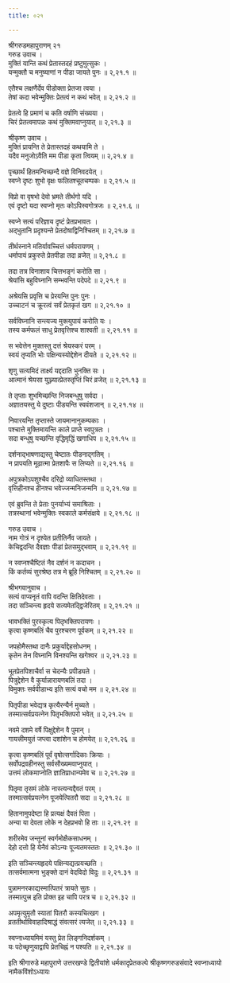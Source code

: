 ```yaml
---
title: ०२१

---
```

श्रीगरुडमहापुराणम् २१  
गरुड उवाच ।  
मुक्तिं यान्ति कथं प्रेतास्तदहं प्रष्टुमुत्सुकः ।  
यन्मुक्तौ च मनुष्याणां न पीडा जायते पुनः ॥ २,२१.१ ॥  
  
एतैश्च लक्षणैर्देव पीडोक्ता प्रेतजा त्वया ।  
तेषां कदा भवेन्मुक्तिः प्रेतत्वं न कथं भवेत् ॥ २,२१.२ ॥  
  
प्रेतत्वे हि प्रमाणं च कति वर्षाणि संख्यया ।  
चिरं प्रेतत्वमापन्नः कथं मुक्तिमवाप्नुयात् ॥ २,२१.३ ॥  
  
श्रीकृष्ण उवाच ।  
मुक्तिं प्रायन्ति ते प्रेतास्तदहं कथयामि ते ।  
यदैव मनुजोऽवैति मम पीडा कृता त्वियम् ॥ २,२१.४ ॥  
  
पृच्छार्थं हितमन्विच्छन्दै वज्ञे विनिवदयेत् ।  
स्वप्ने दृष्टः शुभो वृक्षः फलितश्चूतचम्पकः ॥ २,२१.५ ॥  
  
विप्रो वा वृषभो देवो भ्रमते तीर्थगो यदि ।  
एवं दृष्टो यदा स्वप्नो मृतः कोऽपिस्वगोत्रजः ॥ २,२१.६ ॥  
  
स्वप्ने सत्यं परिज्ञाय दृष्टं प्रेतप्रभावतः ।  
अद्भुतानि प्रदृश्यन्ते प्रेतदोषाद्विनिश्चितम् ॥ २,२१.७ ॥  
  
तीर्थस्नाने मतिर्यावच्चित्तं धर्मपरायणम् ।  
धर्मापायं प्रकुरुते प्रेतपीडा तदा व्रजेत् ॥ २,२१.८ ॥  
  
तदा तत्र विनाशाय चित्तभङ्गं करोति सा ।  
श्रेयांसि बहुविघ्नानि सम्भवन्ति पदेपदे ॥ २,२१.९ ॥  
  
अश्रेयसि प्रवृत्ति च प्रेरयन्ति पुनः पुनः ।  
उच्चाटनं च क्रूरत्वं सर्वं प्रेतकृतं खग ॥ २,२१.१० ॥  
  
सर्वविघ्नानि सन्त्यज्य मुक्त्युपायं करोति यः ।  
तस्य कर्मफलं साधु प्रेतवृत्तिश्च शाश्वती ॥ २,२१.११ ॥  
  
स भवेत्तेन मुक्तस्तु दत्तं श्रेयस्करं परम् ।  
स्वयं तृप्यति भोः पक्षिन्यस्योद्देशेन दीयते ॥ २,२१.१२ ॥  
  
शृणु सत्यमिदं तार्क्ष्य यद्ददाति भुनक्ति सः ।  
आत्मानं श्रेयसा युञ्ज्यात्प्रेतस्तृप्तिं चिरं व्रजेत् ॥ २,२१.१३ ॥  
  
ते तृप्ताः शुभमिच्छन्ति निजबन्धुषु सर्वदा ।  
अज्ञातयस्तु ये दुष्टाः पीडयन्ति स्ववंशजान् ॥ २,२१.१४ ॥  
  
निवारयन्ति तृप्तास्ते जायमानानुकम्पकाः ।  
पश्चात्ते मुक्तिमायन्ति काले प्राप्ते स्वपुत्रतः ।  
सदा बन्धुषु यच्छन्ति वृद्धिमृद्धिं खगाधिप ॥ २,२१.१५ ॥  
  
दर्शनाद्भाषणाद्यस्तु चेष्टातः पीडनाद्गतिम् ।  
न प्रापयति मूढात्मा प्रेतशापैः स लिप्यते ॥ २,२१.१६ ॥  
  
अपुत्रकोऽपशुश्चैव दरिद्रो व्याधितस्तथा ।  
वृत्तिहीनश्च हीनश्च भवेज्जन्मनिजन्मनि ॥ २,२१.१७ ॥  
  
एवं ब्रुवन्ति ते प्रेताः पुनर्याभ्यं समाश्रिताः ।  
तत्रस्थानां भवेन्मुक्तिः स्वकाले कर्मसंक्षये ॥ २,२१.१८ ॥  
  
गरुड उवाच ।  
नाम गोत्रं न दृश्येत प्रतीतिर्नैव जायते ।  
केचिद्वदन्ति दैवज्ञाः पीडां प्रेतसमुद्भवाम् ॥ २,२१.१९ ॥  
  
न स्वप्नश्चैष्टितं नैव दर्शनं न कदाचन ।  
किं कर्तव्यं सुरश्रेष्ठ तत्र मे ब्रूहि निश्चितम् ॥ २,२१.२० ॥  
  
श्रीभगवानुवाच ।  
सत्यं वाप्यनृतं वापि वदन्ति क्षितिदेवताः ।  
तदा सञ्चिन्त्य हृदये सत्यमेतद्द्विजेरितम् ॥ २,२१.२१ ॥  
  
भावभक्तिं पुरस्कृत्य पितृभक्तिपरायणः ।  
कृत्वा कृष्णबलिं चैव पुरश्चरण पूर्वकम् ॥ २,२१.२२ ॥  
  
जपहोमैस्तथा दानैः प्रकुर्याद्देहसोधनम् ।  
कृतेन तेन विघ्नानि विनश्यन्ति खगेश्वर ॥ २,२१.२३ ॥  
  
भूतप्रेतपिशाचैर्वा स चेदन्यैः प्रपीड्यते ।  
पित्रुद्देशेन वै कुर्यान्नारायणबलिं तदा ।  
विमुक्तः सर्वपीडाभ्य इति सत्यं वचो मम ॥ २,२१.२४ ॥  
  
पितृपीडा भवेद्यत्र कृत्यैरन्यैर्न मुच्यते ।  
तस्मात्सर्वप्रयत्नेन पितृभक्तिपरो भवेत् ॥ २,२१.२५ ॥  
  
नवमे दशमे वर्षे पिक्षुद्देशेन वै पुमान् ।  
गायत्त्रीमयुतं जप्त्वा दशांशेन च होमयेत् ॥ २,२१.२६ ॥  
  
कृत्वा कृष्णबलिं पूर्वं वृषोत्सर्गादिकाः क्रियाः ।  
सर्वोपद्रवहीनस्तु सर्वसौख्यमवाप्नुयात् ।  
उत्तमं लोकमाप्नोति ज्ञातिप्राधान्यमेव च ॥ २,२१.२७ ॥  
  
पितृमा तृसमं लोके नास्त्यन्यद्दैवतं परम् ।  
तस्मात्सर्वप्रयत्नेन पूजयेत्पितरौ सदा ॥ २,२१.२८ ॥  
  
हितानामुपदेष्टा हि प्रत्यक्षं दैवतं पिता ।  
अन्या या देवता लोके न देहप्रभवो हि ताः ॥ २,२१.२९ ॥  
  
शरीरमेव जन्तूनां स्वर्गमोक्षैकसाधनम् ।  
देहो दत्तो हि येनैवं कोऽन्यः पूज्यतमस्ततः ॥ २,२१.३० ॥  
  
इति सञ्चिन्त्यहृदये पक्षिन्यद्यत्प्रयच्छति ।  
तत्सर्वमात्मना भुङ्क्ते दानं वेदविदो विदुः ॥ २,२१.३१ ॥  
  
पुन्नामनरकाद्यस्मात्पितरं त्रायते सुतः ।  
तस्मात्पुत्त्र इति प्रोक्त इह चापि परत्र च ॥ २,२१.३२ ॥  
  
अपमृत्युमृतौ स्यातां पितरौ कस्यचित्खग ।  
व्रततीर्थाविवाहादिश्राद्धं संवत्सरं त्यजेत् ॥ २,२१.३३ ॥  
  
स्वप्नाध्यायमिमं यस्तु प्रेत लिङ्गनिदर्शकम् ।  
यः पठेच्छृणुयाद्वापि प्रेतचिह्नं न पश्यति ॥ २,२१.३४ ॥  
  
इति श्रीगारुडे महापुराणे उत्तरखण्डे द्वितीयांशे धर्मकादृप्रेतकल्पे श्रीकृष्णगरुडसंवादे स्वप्नाध्यायो नामैकविंशोऽध्यायः